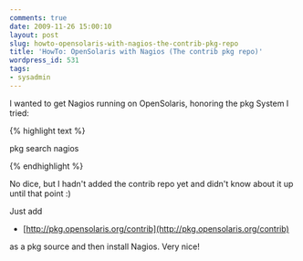 ```yaml
---
comments: true
date: 2009-11-26 15:00:10
layout: post
slug: howto-opensolaris-with-nagios-the-contrib-pkg-repo
title: 'HowTo: OpenSolaris with Nagios (The contrib pkg repo)'
wordpress_id: 531
tags:
- sysadmin
---
```


I wanted to get Nagios running on OpenSolaris, honoring the pkg System I tried:

{% highlight text %}

pkg search nagios

{% endhighlight %}

No dice, but I hadn't added the contrib repo yet and didn't know about it up until that point :)

Just add



	
  * [http://pkg.opensolaris.org/contrib](http://pkg.opensolaris.org/contrib)


as a pkg source and then install Nagios. Very nice!

